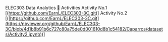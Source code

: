 ELEC303 Data Analytics
📌 Activities
Activity No.1 [(https://github.com/EarnL/ELEC303-3C.git)]
Activity No.2 [([https://github.com/EarnL/ELEC303-3C.git](https://nbviewer.org/github/EarnL/ELEC303-3C/blob/4d1b8b91b6c727c80a75de0d001610d8b1c54182/Caparros/datasets/Activity2.ipynb))]
